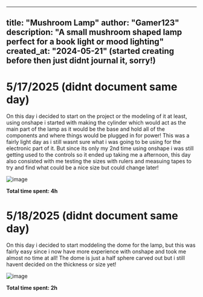   ---
title: "Mushroom Lamp"
author: "Gamer123"
description: "A small mushroom shaped lamp perfect for a book light or mood lighting"
created_at: "2024-05-21" (started creating before then just didnt journal it, sorry!)
---

# 5/17/2025 (didnt document same day)
On this day i decided to start on the project or the modeling of it at least, using onshape i started with making the cylinder which would act as the main part of the lamp as it would be the base and hold all of the components and where things would be plugged in for power!
This was a fairly light day as i still wasnt sure what i was going to be using for the electronic part of it. But since its only my 2nd time using onshape i was still getting used to the controls so it ended up taking me a afternoon, this day also consisted with me testing the sizes with rulers and measuing tapes to try and find what could be a nice size but could change later!

![image](https://github.com/user-attachments/assets/08834c36-b5b5-4099-bf9d-d22fce224852)

**Total time spent: 4h**

# 5/18/2025 (didnt document same day)
On this day i decided to start moddeling the dome for the lamp, but this was fairly easy since i now have more experience with onshape and took me almost no time at all!
The dome is just a half sphere carved out but i still havent decided on the thickness or size yet!

![image](https://github.com/user-attachments/assets/a207844b-5ff1-490c-9a72-6e5d69685255)

**Total time spent: 2h**
